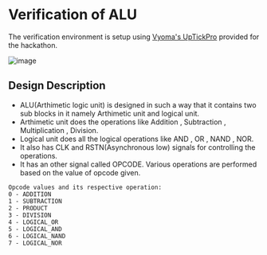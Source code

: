 # Verification of ALU

The verification environment is setup using [Vyoma's UpTickPro](https://vyomasystems.com) provided for the hackathon.

![image](https://user-images.githubusercontent.com/74342939/181232897-685da6c8-38be-4efa-a30f-c18a15339673.png)

## Design Description

- ALU(Arthimetic logic unit) is designed in such a way that it contains two sub blocks in it namely Arthimetic unit and logical unit.
- Arthimetic unit does the operations like Addition , Subtraction , Multiplication , Division.
- Logical unit does all the logical operations like AND , OR , NAND , NOR.
- It also has CLK and RSTN(Asynchronous low) signals for controlling the operations.
- It has an other signal called OPCODE. Various operations are performed based on the value of opcode given.
```
Opcode values and its respective operation:
0 - ADDITION
1 - SUBTRACTION
2 - PRODUCT
3 - DIVISION
4 - LOGICAL_OR
5 - LOGICAL_AND
6 - LOGICAL_NAND
7 - LOGICAL_NOR
```
